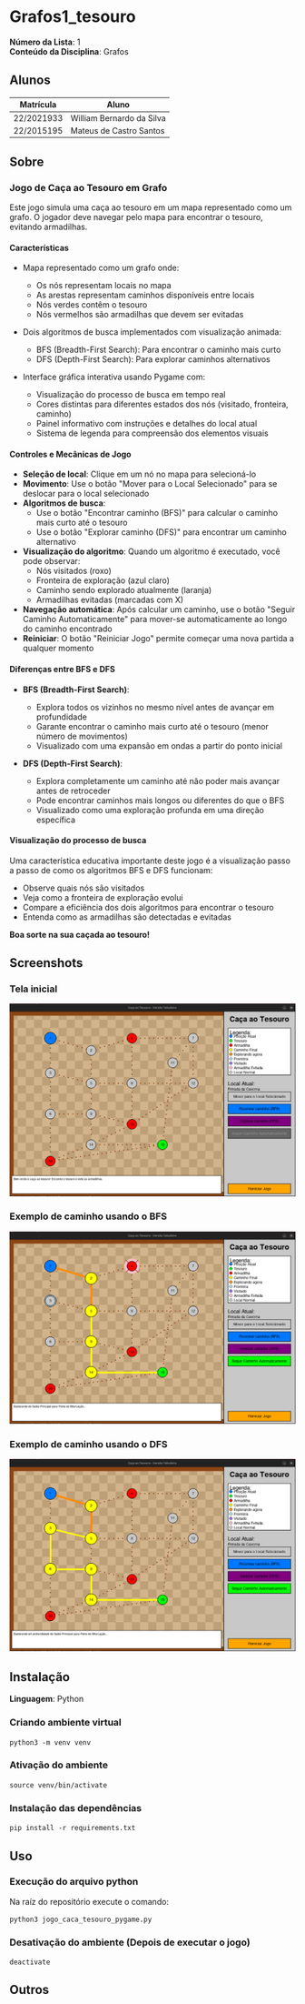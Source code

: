 # Grafos1_tesouro

**Número da Lista**: 1<br>
**Conteúdo da Disciplina**: Grafos<br>

## Alunos
|Matrícula | Aluno |
| -- | -- |
| 22/2021933  |  William Bernardo da Silva |
| 22/2015195  |  Mateus de Castro Santos |

## Sobre 

### Jogo de Caça ao Tesouro em Grafo

Este jogo simula uma caça ao tesouro em um mapa representado como um grafo. O jogador deve navegar pelo mapa para encontrar o tesouro, evitando armadilhas.

#### Características

- Mapa representado como um grafo onde:
  - Os nós representam locais no mapa
  - As arestas representam caminhos disponíveis entre locais
  - Nós verdes contêm o tesouro
  - Nós vermelhos são armadilhas que devem ser evitadas

- Dois algoritmos de busca implementados com visualização animada:
  - BFS (Breadth-First Search): Para encontrar o caminho mais curto
  - DFS (Depth-First Search): Para explorar caminhos alternativos

- Interface gráfica interativa usando Pygame com:
  - Visualização do processo de busca em tempo real
  - Cores distintas para diferentes estados dos nós (visitado, fronteira, caminho)
  - Painel informativo com instruções e detalhes do local atual
  - Sistema de legenda para compreensão dos elementos visuais

#### Controles e Mecânicas de Jogo

- **Seleção de local**: Clique em um nó no mapa para selecioná-lo
- **Movimento**: Use o botão "Mover para o Local Selecionado" para se deslocar para o local selecionado
- **Algoritmos de busca**:
  - Use o botão "Encontrar caminho (BFS)" para calcular o caminho mais curto até o tesouro
  - Use o botão "Explorar caminho (DFS)" para encontrar um caminho alternativo
- **Visualização do algoritmo**: Quando um algoritmo é executado, você pode observar:
  - Nós visitados (roxo)
  - Fronteira de exploração (azul claro)
  - Caminho sendo explorado atualmente (laranja)
  - Armadilhas evitadas (marcadas com X)
- **Navegação automática**: Após calcular um caminho, use o botão "Seguir Caminho Automaticamente" para mover-se automaticamente ao longo do caminho encontrado
- **Reiniciar**: O botão "Reiniciar Jogo" permite começar uma nova partida a qualquer momento

#### Diferenças entre BFS e DFS

- **BFS (Breadth-First Search)**: 
  - Explora todos os vizinhos no mesmo nível antes de avançar em profundidade
  - Garante encontrar o caminho mais curto até o tesouro (menor número de movimentos)
  - Visualizado com uma expansão em ondas a partir do ponto inicial

- **DFS (Depth-First Search)**:
  - Explora completamente um caminho até não poder mais avançar antes de retroceder
  - Pode encontrar caminhos mais longos ou diferentes do que o BFS
  - Visualizado como uma exploração profunda em uma direção específica


#### Visualização do processo de busca

Uma característica educativa importante deste jogo é a visualização passo a passo de como os algoritmos BFS e DFS funcionam:
- Observe quais nós são visitados
- Veja como a fronteira de exploração evolui
- Compare a eficiência dos dois algoritmos para encontrar o tesouro
- Entenda como as armadilhas são detectadas e evitadas

**Boa sorte na sua caçada ao tesouro!**

## Screenshots

### Tela inicial
![Home](./img/HOME.png)

### Exemplo de caminho usando o BFS
![BFS](./img/BFS.png)

### Exemplo de caminho usando o DFS
![DFS](./img/DFS.png)


## Instalação 
**Linguagem**: Python<br>

### Criando ambiente virtual

```
python3 -m venv venv
```

### Ativação do ambiente

```
source venv/bin/activate
```

### Instalação das dependências

```
pip install -r requirements.txt
```


## Uso 

### Execução do arquivo python

Na raíz do repositório execute o comando:

```
python3 jogo_caca_tesouro_pygame.py
```

### Desativação do ambiente (Depois de executar o jogo)

```
deactivate
```
## Outros 

